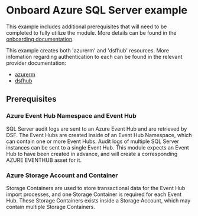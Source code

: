 # Onboard Azure SQL Server example
This example includes additional prerequisites that will need to be completed to fully utilize the module. More details can be found in the [onboarding documentation](https://docs.imperva.com/bundle/onboarding-databases-to-sonar-reference-guide/page/Azure-SQL-Server-Onboarding-Steps_48367377.html).

This example creates both 'azurerm' and 'dsfhub' resources. More infomation regarding authentication to each can be found in the relevant provider documentation:
- [azurerm](https://registry.terraform.io/providers/hashicorp/azurerm/latest/docs)
- [dsfhub](https://registry.terraform.io/providers/imperva/dsfhub/latest/docs)

## Prerequisites
### Azure Event Hub Namespace and Event Hub
SQL Server audit logs are sent to an Azure Event Hub and are retrieved by DSF. The Event Hubs are created inside of an Event Hub Namespace, which can contain one or more Event Hubs. Audit logs of multiple SQL Server instances can be sent to a single Event Hub. This module expects an Event Hub to have been created in advance, and will create a corresponding AZURE EVENTHUB asset for it.

### Azure Storage Account and Container
Storage Containers are used to store transactional data for the Event Hub import processes, and one Storage Container is required for each Event Hub. These Storage Containers exists inside a Storage Account, which may contain multiple Storage Containers.
